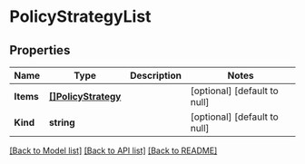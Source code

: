 # PolicyStrategyList

## Properties
Name | Type | Description | Notes
------------ | ------------- | ------------- | -------------
**Items** | [**[]PolicyStrategy**](policyStrategy.md) |  | [optional] [default to null]
**Kind** | **string** |  | [optional] [default to null]

[[Back to Model list]](../README.md#documentation-for-models) [[Back to API list]](../README.md#documentation-for-api-endpoints) [[Back to README]](../README.md)


